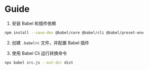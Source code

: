 # Guide

1. 安装 Babel 和插件依赖

```sh
npm install --save-dev @babel/core @babel/cli @babel/preset-env
```

2. 创建 `.babelrc` 文件，并配置 Babel 插件

3. 使用 Babel Cli 运行转换命令

```sh
npx babel src.js --out-dir dist
```

